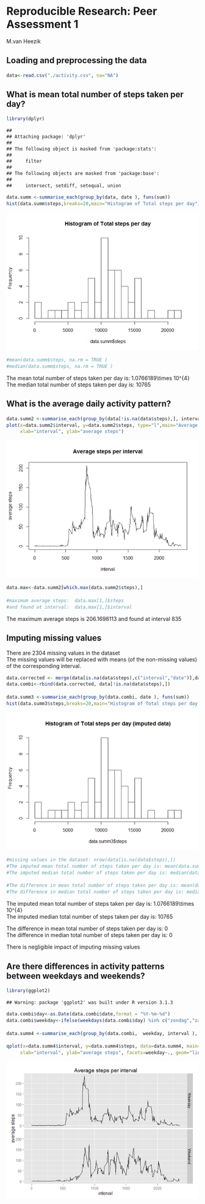 # Reproducible Research: Peer Assessment 1
M.van Heezik

## Loading and preprocessing the data

```r
data<-read.csv("./activity.csv", na="NA")
```

## What is mean total number of steps taken per day?

```r
library(dplyr)
```

```
## 
## Attaching package: 'dplyr'
## 
## The following object is masked from 'package:stats':
## 
##     filter
## 
## The following objects are masked from 'package:base':
## 
##     intersect, setdiff, setequal, union
```

```r
data.summ <-summarise_each(group_by(data, date ), funs(sum))
hist(data.summ$steps,breaks=20,main="Histogram of Total steps per day")
```

![](PA1_template_files/figure-html/unnamed-chunk-2-1.png) 

```r
#mean(data.summ$steps, na.rm = TRUE )
#median(data.summ$steps, na.rm = TRUE )
```
The mean total number of steps taken per day is: 1.0766189\times 10^{4}  
The median total number of steps taken per day is: 10765

## What is the average daily activity pattern?

```r
data.summ2 <-summarise_each(group_by(data[!is.na(data$steps),], interval ), funs(mean))
plot(x=data.summ2$interval, y=data.summ2$steps, type="l",main="Average steps per interval",
     xlab="interval", ylab="average steps")
```

![](PA1_template_files/figure-html/unnamed-chunk-3-1.png) 

```r
data.max<-data.summ2[which.max(data.summ2$steps),]

#maximum average steps:  data.max[1,]$steps
#and found at interval:  data.max[1,]$interval
```

The maximum average steps is 206.1698113 and found at interval 835


## Imputing missing values

There are 2304 missing values in the dataset  
The missing values will be replaced with means (of the non-missing values) of the corresponding interval.



```r
data.corrected <- merge(data[is.na(data$steps),c("interval","date")],data.summ[,c("interval","steps")],by="interval")
data.combi<-rbind(data.corrected, data[!is.na(data$steps),])

data.summ3 <-summarise_each(group_by(data.combi, date ), funs(sum))
hist(data.summ3$steps,breaks=20,main="Histogram of Total steps per day (imputed data)")
```

![](PA1_template_files/figure-html/unnamed-chunk-4-1.png) 

```r
#missing values in the dataset: nrow(data[is.na(data$steps),])
#The imputed mean total number of steps taken per day is: mean(data.summ3$steps, na.rm = TRUE )
#The imputed median total number of steps taken per day is: median(data.summ3$steps, na.rm = TRUE )

#The difference in mean total number of steps taken per day is: mean(data.summ3$steps, na.rm = TRUE ) - mean(data.summ$steps, na.rm = TRUE )`  
#The difference in median total number of steps taken per day is: median(data.summ3$steps, na.rm = TRUE )  - median(data.summ$steps, na.rm = TRUE )
```


The imputed mean total number of steps taken per day is: 1.0766189\times 10^{4}  
The imputed median total number of steps taken per day is: 10765

The difference in mean total number of steps taken per day is: 0  
The difference in median total number of steps taken per day is: 0  

There is negligible impact of imputing missing values

## Are there differences in activity patterns between weekdays and weekends?

```r
library(ggplot2)
```

```
## Warning: package 'ggplot2' was built under R version 3.1.3
```

```r
data.combi$day<-as.Date(data.combi$date,format = "%Y-%m-%d")
data.combi$weekday<-ifelse(weekdays(data.combi$day) %in% c("zondag","zaterdag"),"Weekend", "Weekday")

data.summ4 <-summarise_each(group_by(data.combi,  weekday, interval ), funs(mean))

qplot(x=data.summ4$interval, y=data.summ4$steps, data=data.summ4, main="Average steps per interval",
     xlab="interval", ylab="average steps", facets=weekday~., geom="line")
```

![](PA1_template_files/figure-html/unnamed-chunk-5-1.png) 
